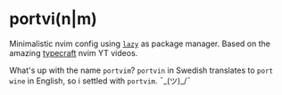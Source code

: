 # portvi(n|m)

Minimalistic nvim config using [`lazy`]() as package manager. Based on the amazing [typecraft](https://www.youtube.com/@typecraft_dev) nvim YT videos.

What's up with the name `portvim`? `portvin` in Swedish translates to `port wine` in English, so i settled with `portvim`. ¯\_(ツ)_/¯

